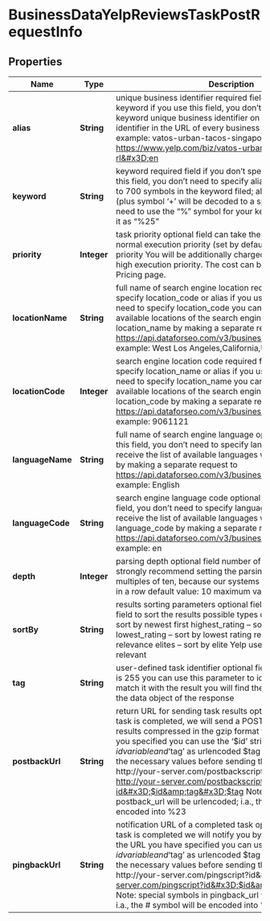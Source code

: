 

# BusinessDataYelpReviewsTaskPostRequestInfo


## Properties

| Name | Type | Description | Notes |
|------------ | ------------- | ------------- | -------------|
|**alias** | **String** | unique business identifier required field if you don’t specify keyword if you use this field, you don’t need to specify keyword unique business identifier on Yelp; you can find this identifier in the URL of every business listed on Yelp example: vatos-urban-tacos-singapore https://www.yelp.com/biz/vatos-urban-tacos-singapore?rl&#x3D;en |  [optional] |
|**keyword** | **String** | keyword required field if you don’t specify alias if you use this field, you don’t need to specify alias you can specify up to 700 symbols in the keyword filed; all %## will be decoded (plus symbol ‘+’ will be decoded to a space character) if you need to use the “%” symbol for your keyword, please specify it as “%25” |  [optional] |
|**priority** | **Integer** | task priority optional field can take the following values: 1 – normal execution priority (set by default) 2 – high execution priority You will be additionally charged for the tasks with high execution priority. The cost can be calculated on the Pricing page. |  [optional] |
|**locationName** | **String** | full name of search engine location required field if you don’t specify location_code or alias if you use this field, you don’t need to specify location_code you can receive the list of available locations of the search engine with their location_name by making a separate request to https://api.dataforseo.com/v3/business_data/yelp/locations example: West Los Angeles,California,United States |  [optional] |
|**locationCode** | **Integer** | search engine location code required field if you don’t specify location_name or alias if you use this field, you don’t need to specify location_name you can receive the list of available locations of the search engines with their location_code by making a separate request to https://api.dataforseo.com/v3/business_data/yelp/locations example: 9061121 |  [optional] |
|**languageName** | **String** | full name of search engine language optional field if you use this field, you don’t need to specify language_code you can receive the list of available languages with language_name by making a separate request to https://api.dataforseo.com/v3/business_data/yelp/languages example: English |  [optional] |
|**languageCode** | **String** | search engine language code optional field if you use this field, you don’t need to specify language_name you can receive the list of available languages with their language_code by making a separate request to https://api.dataforseo.com/v3/business_data/yelp/languages example: en |  [optional] |
|**depth** | **Integer** | parsing depth optional field number of reviews in SERP we strongly recommend setting the parsing depth in the multiples of ten, because our systems processes ten reviews in a row default value: 10 maximum value: 4490 |  [optional] |
|**sortBy** | **String** | results sorting parameters optional field you can use this field to sort the results possible types of sorting: newest – sort by newest first highest_rating – sort by highest rating lowest_rating – sort by lowest rating relevant – sort by relevance elites – sort by elite Yelp users first default value: relevant |  [optional] |
|**tag** | **String** | user-defined task identifier optional field the character limit is 255 you can use this parameter to identify the task and match it with the result you will find the specified tag value in the data object of the response |  [optional] |
|**postbackUrl** | **String** | return URL for sending task results optional field once the task is completed, we will send a POST request with its results compressed in the gzip format to the postback_url you specified you can use the ‘$id’ string as a $id variable and ‘$tag’ as urlencoded $tag variable. We will set the necessary values before sending the request. example: http://your-server.com/postbackscript?id&#x3D;$id http://your-server.com/postbackscript?id&#x3D;$id&amp;tag&#x3D;$tag Note: special symbols in postback_url will be urlencoded; i.a., the # symbol will be encoded into %23 |  [optional] |
|**pingbackUrl** | **String** | notification URL of a completed task optional field when a task is completed we will notify you by GET request sent to the URL you have specified you can use the ‘$id’ string as a $id variable and ‘$tag’ as urlencoded $tag variable. We will set the necessary values before sending the request. example: http://your-server.com/pingscript?id&#x3D;$id http://your-server.com/pingscript?id&#x3D;$id&amp;tag&#x3D;$tag Note: special symbols in pingback_url will be urlencoded; i.a., the # symbol will be encoded into %23 |  [optional] |



